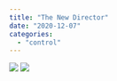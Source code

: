 ```yaml
---
title: "The New Director"
date: "2020-12-07"
categories: 
  - "control"
---
```


[![](images/The-new-director-scaled-1.jpeg)](images/The-new-director-scaled-1.jpeg)
[![](images/The-new-director-scaled-1.jpeg)](images/The-new-director-scaled-1.jpeg)
